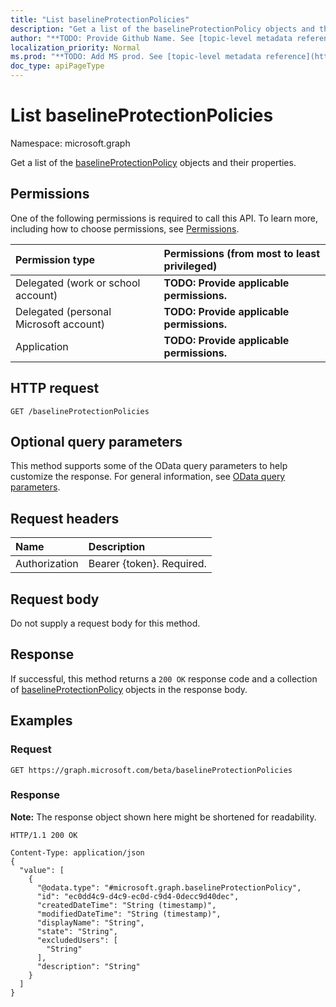 ```yaml
---
title: "List baselineProtectionPolicies"
description: "Get a list of the baselineProtectionPolicy objects and their properties."
author: "**TODO: Provide Github Name. See [topic-level metadata reference](https://msgo.azurewebsites.net/add/document/guidelines/metadata.html#topic-level-metadata)**"
localization_priority: Normal
ms.prod: "**TODO: Add MS prod. See [topic-level metadata reference](https://msgo.azurewebsites.net/add/document/guidelines/metadata.html#topic-level-metadata)**"
doc_type: apiPageType
---
```


# List baselineProtectionPolicies
Namespace: microsoft.graph

Get a list of the [baselineProtectionPolicy](../resources/baselineprotectionpolicy.md) objects and their properties.

## Permissions
One of the following permissions is required to call this API. To learn more, including how to choose permissions, see [Permissions](/graph/permissions-reference).

|Permission type|Permissions (from most to least privileged)|
|:---|:---|
|Delegated (work or school account)|**TODO: Provide applicable permissions.**|
|Delegated (personal Microsoft account)|**TODO: Provide applicable permissions.**|
|Application|**TODO: Provide applicable permissions.**|

## HTTP request

<!-- {
  "blockType": "ignored"
}
-->
``` http
GET /baselineProtectionPolicies
```

## Optional query parameters
This method supports some of the OData query parameters to help customize the response. For general information, see [OData query parameters](/graph/query-parameters).

## Request headers
|Name|Description|
|:---|:---|
|Authorization|Bearer {token}. Required.|

## Request body
Do not supply a request body for this method.

## Response

If successful, this method returns a `200 OK` response code and a collection of [baselineProtectionPolicy](../resources/baselineprotectionpolicy.md) objects in the response body.

## Examples

### Request
<!-- {
  "blockType": "request",
  "name": "get_baselineprotectionpolicy"
}
-->
``` http
GET https://graph.microsoft.com/beta/baselineProtectionPolicies
```


### Response
**Note:** The response object shown here might be shortened for readability.
<!-- {
  "blockType": "response",
  "truncated": true,
  "@odata.type": "Collection(microsoft.graph.baselineProtectionPolicy)"
}
-->
``` http
HTTP/1.1 200 OK

Content-Type: application/json
{
  "value": [
    {
      "@odata.type": "#microsoft.graph.baselineProtectionPolicy",
      "id": "ec0dd4c9-d4c9-ec0d-c9d4-0decc9d40dec",
      "createdDateTime": "String (timestamp)",
      "modifiedDateTime": "String (timestamp)",
      "displayName": "String",
      "state": "String",
      "excludedUsers": [
        "String"
      ],
      "description": "String"
    }
  ]
}
```

